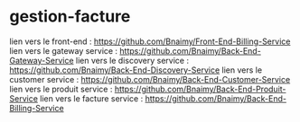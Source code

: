 # gestion-facture

lien vers le front-end : https://github.com/Bnaimy/Front-End-Billing-Service
lien vers le gateway service : https://github.com/Bnaimy/Back-End-Gateway-Service
lien vers le discovery service : https://github.com/Bnaimy/Back-End-Discovery-Service
lien vers le customer service : https://github.com/Bnaimy/Back-End-Customer-Service
lien vers le produit service : https://github.com/Bnaimy/Back-End-Produit-Service
lien vers le facture service : https://github.com/Bnaimy/Back-End-Billing-Service
